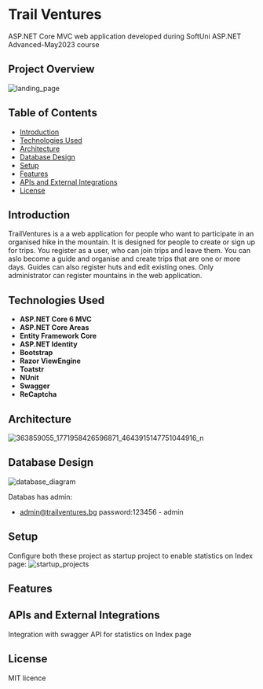 # Trail Ventures
ASP.NET Core MVC web application developed during SoftUni ASP.NET Advanced-May2023 course
## Project Overview
![landing_page](https://github.com/zhulietailieva/ASP.NET-Advanced/assets/91086964/3f19856a-5249-4193-a738-20e0d680fbdb)

## Table of Contents

- [Introduction](#introduction)
- [Technologies Used](#technologies-used)
- [Architecture](#architecture)
- [Database Design](#database-design)
- [Setup](#setup)
- [Features](#features)
- [APIs and External Integrations](#apis-and-external-integrations)
- [License](#license)

## Introduction
TrailVentures is a a web application for people who want to participate in an organised hike in the mountain. 
It is designed for people to create or sign up for trips. You register as a user, who can join trips and leave them. You can aslo become a guide and organise and create trips that are one or more days. Guides can also register huts and edit existing ones. Only administrator can register mountains in the web application.
## Technologies Used

- **ASP.NET Core 6 MVC**
- **ASP.NET Core Areas**
- **Entity Framework Core**
- **ASP.NET Identity**
- **Bootstrap**
- **Razor ViewEngine**
- **Toatstr**
- **NUnit**
- **Swagger**
- **ReCaptcha**

## Architecture
![363859055_1771958426596871_4643915147751044916_n](https://github.com/zhulietailieva/ASP.NET-Advanced/assets/91086964/273e5692-5e14-4d25-baed-6b180d1ec9b6)

## Database Design
![database_diagram](https://github.com/zhulietailieva/ASP.NET-Advanced/assets/91086964/aeede285-c4e8-4cbd-8963-71b0ef75c047)

Databas has admin:
- admin@trailventures.bg    password:123456 - admin 

## Setup
Configure both these project as startup project to enable statistics on Index page:
![startup_projects](https://github.com/zhulietailieva/ASP.NET-Advanced/assets/91086964/abd7e1ce-14db-43b1-a682-b822460aff1d)

## Features

## APIs and External Integrations

Integration with swagger API for statistics on Index page

## License
MIT licence
